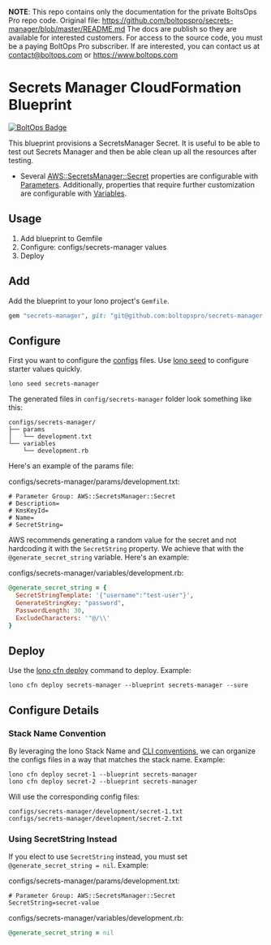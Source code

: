 <!-- note marker start -->
**NOTE**: This repo contains only the documentation for the private BoltsOps Pro repo code.
Original file: https://github.com/boltopspro/secrets-manager/blob/master/README.md
The docs are publish so they are available for interested customers.
For access to the source code, you must be a paying BoltOps Pro subscriber.
If are interested, you can contact us at contact@boltops.com or https://www.boltops.com

<!-- note marker end -->

# Secrets Manager CloudFormation Blueprint

[![BoltOps Badge](https://img.boltops.com/boltops/badges/boltops-badge.png)](https://www.boltops.com)

This blueprint provisions a SecretsManager Secret. It is useful to be able to test out Secrets Manager and then be able clean up all the resources after testing.

* Several [AWS::SecretsManager::Secret](https://docs.aws.amazon.com/AWSCloudFormation/latest/UserGuide/aws-resource-secretsmanager-secret.html) properties are configurable with [Parameters](https://lono.cloud/docs/configs/params/). Additionally, properties that require further customization are configurable with [Variables](https://lono.cloud/docs/configs/shared-variables/).

## Usage

1. Add blueprint to Gemfile
2. Configure: configs/secrets-manager values
3. Deploy

## Add

Add the blueprint to your lono project's `Gemfile`.

```ruby
gem "secrets-manager", git: "git@github.com:boltopspro/secrets-manager.git"
```

## Configure

First you want to configure the [configs](https://lono.cloud/docs/core/configs/) files. Use [lono seed](https://lono.cloud/reference/lono-seed/) to configure starter values quickly.

    lono seed secrets-manager

The generated files in `config/secrets-manager` folder look something like this:

    configs/secrets-manager/
    ├── params
    │   └── development.txt
    └── variables
        └── development.rb

Here's an example of the params file:

configs/secrets-manager/params/development.txt:

    # Parameter Group: AWS::SecretsManager::Secret
    # Description=
    # KmsKeyId=
    # Name=
    # SecretString=

AWS recommends generating a random value for the secret and not hardcoding it with the `SecretString` property.  We achieve that with the `@generate_secret_string` variable. Here's an example:

configs/secrets-manager/variables/development.rb:

```ruby
@generate_secret_string = {
  SecretStringTemplate: '{"username":"test-user"}',
  GenerateStringKey: "password",
  PasswordLength: 30,
  ExcludeCharacters: '"@/\\'
}
```

## Deploy

Use the [lono cfn deploy](http://lono.cloud/reference/lono-cfn-deploy/) command to deploy. Example:

    lono cfn deploy secrets-manager --blueprint secrets-manager --sure

## Configure Details

### Stack Name Convention

By leveraging the lono Stack Name and [CLI conventions](https://lono.cloud/docs/conventions/cli/), we can organize the configs files in a way that matches the stack name. Example:

    lono cfn deploy secret-1 --blueprint secrets-manager
    lono cfn deploy secret-2 --blueprint secrets-manager

Will use the corresponding config files:

    configs/secrets-manager/development/secret-1.txt
    configs/secrets-manager/development/secret-2.txt

### Using SecretString Instead

If you elect to use `SecretString` instead, you must set `@generate_secret_string = nil`.  Example:

configs/secrets-manager/params/development.txt:

    # Parameter Group: AWS::SecretsManager::Secret
    SecretString=secret-value

configs/secrets-manager/variables/development.rb:

```ruby
@generate_secret_string = nil
```
